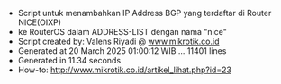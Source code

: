 - Script untuk menambahkan IP Address BGP yang terdaftar di Router NICE(OIXP)
- ke RouterOS dalam ADDRESS-LIST dengan nama "nice"
- Script created by: Valens Riyadi @ www.mikrotik.co.id
- Generated at 20 March 2025 01:00:12 WIB ... 11401 lines
- Generated in 11.34 seconds
- How-to: http://www.mikrotik.co.id/artikel_lihat.php?id=23
